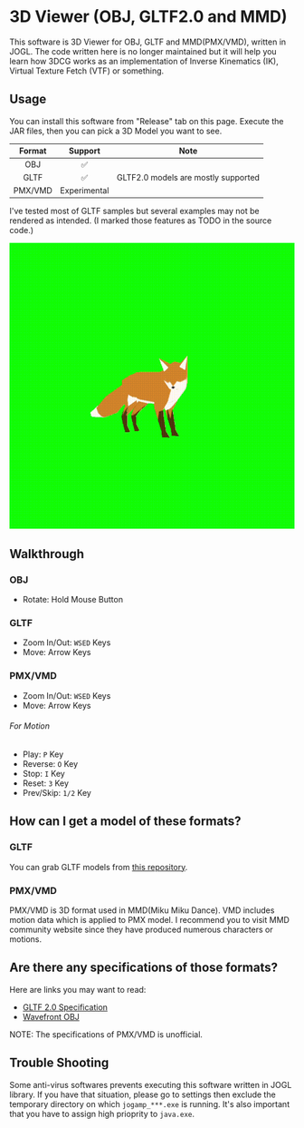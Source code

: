 # 3D Viewer (OBJ, GLTF2.0 and MMD)

This software is 3D Viewer for OBJ, GLTF and MMD(PMX/VMD), written in JOGL.
The code written here is no longer maintained but it will help you learn how 3DCG works as an implementation of Inverse Kinematics (IK), Virtual Texture Fetch (VTF) or something.

## Usage
You can install this software from "Release" tab on this page.
Execute the JAR files, then you can pick a 3D Model you want to see.  

|Format|Support|Note|
|:-:|:-:|:-:|
|OBJ|✅||
|GLTF|✅|GLTF2.0 models are mostly supported|
|PMX/VMD|Experimental||

I've tested most of GLTF samples but several examples may not be rendered as intended. (I marked those features as TODO in the source code.)

![Fox Demo](./demo/fox_animation.gif)


## Walkthrough
### OBJ
* Rotate: Hold Mouse Button

### GLTF
* Zoom In/Out: `WSED` Keys
* Move: Arrow Keys

### PMX/VMD
* Zoom In/Out: `WSED` Keys
* Move: Arrow Keys

###### For Motion
* Play: `P` Key
* Reverse: `O` Key
* Stop: `I` Key
* Reset: `3` Key
* Prev/Skip: `1/2` Key

## How can I get a model of these formats?
### GLTF
You can grab GLTF models from 
[this repository](https://github.com/KhronosGroup/glTF-Sample-Models). 


### PMX/VMD
PMX/VMD is 3D format used in MMD(Miku Miku Dance). VMD includes motion data which is applied to PMX model. I recommend you to visit MMD community website since they have produced numerous characters or motions. 

## Are there any specifications of those formats?
Here are links you may want to read:
* [GLTF 2.0 Specification](https://registry.khronos.org/glTF/specs/2.0/glTF-2.0.pdf)
* [Wavefront OBJ](https://en.wikipedia.org/wiki/Wavefront_.obj_file)
  
NOTE: The specifications of PMX/VMD is unofficial. 

## Trouble Shooting
Some anti-virus softwares prevents executing this software written in JOGL library. If you have that situation, please go to settings then exclude the temporary directory on which `jogamp_***.exe` is running.
It's also important that you have to assign high prioprity to `java.exe`.

